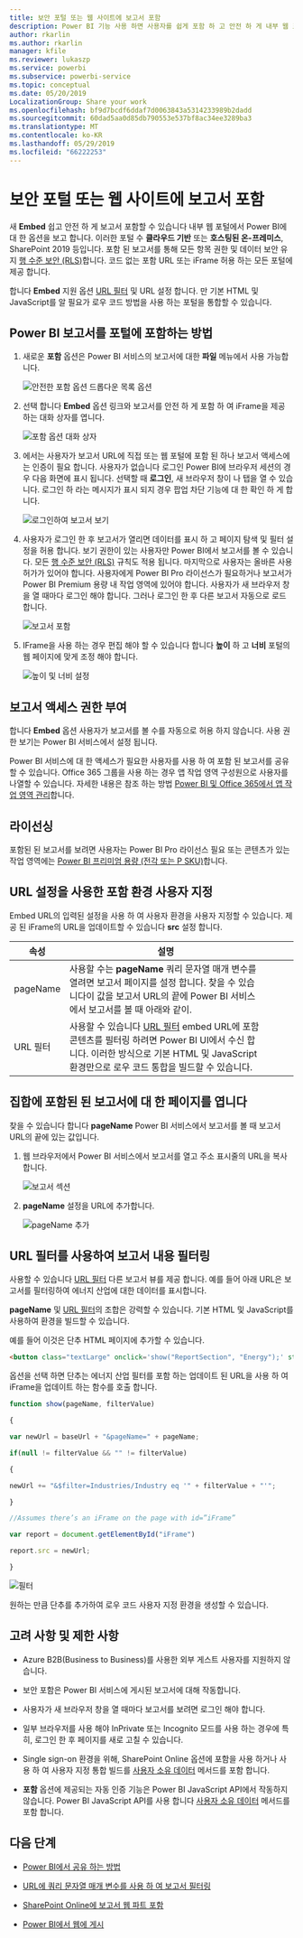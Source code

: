 ```yaml
---
title: 보안 포털 또는 웹 사이트에 보고서 포함
description: Power BI 기능 사용 하면 사용자를 쉽게 포함 하 고 안전 하 게 내부 웹 포털에서 보고서를 포함 합니다.
author: rkarlin
ms.author: rkarlin
manager: kfile
ms.reviewer: lukaszp
ms.service: powerbi
ms.subservice: powerbi-service
ms.topic: conceptual
ms.date: 05/20/2019
LocalizationGroup: Share your work
ms.openlocfilehash: bf9d7bcdf6ddaf7d0063843a5314233989b2dadd
ms.sourcegitcommit: 60dad5aa0d85db790553e537bf8ac34ee3289ba3
ms.translationtype: MT
ms.contentlocale: ko-KR
ms.lasthandoff: 05/29/2019
ms.locfileid: "66222253"
---
```

# <a name="embed-a-report-in-a-secure-portal-or-website"></a>보안 포털 또는 웹 사이트에 보고서 포함

새 **Embed** 쉽고 안전 하 게 보고서 포함할 수 있습니다 내부 웹 포털에서 Power BI에 대 한 옵션을 보고 합니다. 이러한 포털 수 **클라우드 기반** 또는 **호스팅된 온-프레미스**, SharePoint 2019 등입니다. 포함 된 보고서를 통해 모든 항목 권한 및 데이터 보안 유지 [행 수준 보안 (RLS)](service-admin-rls.md)합니다. 코드 없는 포함 URL 또는 iFrame 허용 하는 모든 포털에 제공 합니다. 

합니다 **Embed** 지원 옵션 [URL 필터](service-url-filters.md) 및 URL 설정 합니다. 만 기본 HTML 및 JavaScript를 알 필요가 로우 코드 방법을 사용 하는 포털을 통합할 수 있습니다.

## <a name="how-to-embed-power-bi-reports-into-portals"></a>Power BI 보고서를 포털에 **포함**하는 방법

1. 새로운 **포함** 옵션은 Power BI 서비스의 보고서에 대한 **파일** 메뉴에서 사용 가능합니다.

    ![안전한 포함 옵션 드롭다운 목록 옵션](media/service-embed-secure/secure-embed-drop-down-menu.png)

2. 선택 합니다 **Embed** 옵션 링크와 보고서를 안전 하 게 포함 하 여 iFrame을 제공 하는 대화 상자를 엽니다.

    ![포함 옵션 대화 상자](media/service-embed-secure/secure-embed-code-dialog.png)

3. 에서는 사용자가 보고서 URL에 직접 또는 웹 포털에 포함 된 하나 보고서 액세스에는 인증이 필요 합니다. 사용자가 없습니다 로그인 Power BI에 브라우저 세션의 경우 다음 화면에 표시 됩니다. 선택할 때 **로그인**, 새 브라우저 창이 나 탭을 열 수 있습니다. 로그인 하 라는 메시지가 표시 되지 경우 팝업 차단 기능에 대 한 확인 하 게 합니다.

    ![로그인하여 보고서 보기](media/service-embed-secure/secure-embed-sign-in.png)

4. 사용자가 로그인 한 후 보고서가 열리면 데이터를 표시 하 고 페이지 탐색 및 필터 설정을 허용 합니다. 보기 권한이 있는 사용자만 Power BI에서 보고서를 볼 수 있습니다. 모든 [행 수준 보안 (RLS)](service-admin-rls.md) 규칙도 적용 됩니다. 마지막으로 사용자는 올바른 사용 허가가 있어야 합니다. 사용자에게 Power BI Pro 라이선스가 필요하거나 보고서가 Power BI Premium 용량 내 작업 영역에 있어야 합니다. 사용자가 새 브라우저 창을 열 때마다 로그인 해야 합니다. 그러나 로그인 한 후 다른 보고서 자동으로 로드 합니다.

    ![보고서 포함](media/service-embed-secure/secure-embed-report.png)

5. IFrame을 사용 하는 경우 편집 해야 할 수 있습니다 합니다 **높이** 하 고 **너비** 포털의 웹 페이지에 맞게 조정 해야 합니다.

    ![높이 및 너비 설정](media/service-embed-secure/secure-embed-size.png)

## <a name="granting-report-access"></a>보고서 액세스 권한 부여

합니다 **Embed** 옵션 사용자가 보고서를 볼 수를 자동으로 허용 하지 않습니다. 사용 권한 보기는 Power BI 서비스에서 설정 됩니다.

Power BI 서비스에 대 한 액세스가 필요한 사용자를 사용 하 여 포함 된 보고서를 공유할 수 있습니다. Office 365 그룹을 사용 하는 경우 앱 작업 영역 구성원으로 사용자를 나열할 수 있습니다. 자세한 내용은 참조 하는 방법 [Power BI 및 Office 365에서 앱 작업 영역 관리](service-manage-app-workspace-in-power-bi-and-office-365.md)합니다.

## <a name="licensing"></a>라이선싱

포함된 된 보고서를 보려면 사용자는 Power BI Pro 라이선스 필요 또는 콘텐츠가 있는 작업 영역에는 [Power BI 프리미엄 용량 (전각 또는 P SKU)](service-admin-premium-purchase.md)합니다.

## <a name="customize-your-embed-experience-using-url-settings"></a>URL 설정을 사용한 포함 환경 사용자 지정

Embed URL의 입력된 설정을 사용 하 여 사용자 환경을 사용자 지정할 수 있습니다. 제공 된 iFrame의 URL을 업데이트할 수 있습니다 **src** 설정 합니다.

| 속성  | 설명  |  |  |  |
|--------------|-----------------------------------------------------------------------------------------------------------------------------------------------------------------------------------------------------------------------|---|---|---|
| pageName  | 사용할 수는 **pageName** 쿼리 문자열 매개 변수를 열려면 보고서 페이지를 설정 합니다. 찾을 수 있습니다이 값을 보고서 URL의 끝에 Power BI 서비스에서 보고서를 볼 때 아래와 같이. |  |  |  |
| URL 필터  | 사용할 수 있습니다 [URL 필터](service-url-filters.md) embed URL에 포함 콘텐츠를 필터링 하려면 Power BI UI에서 수신 합니다. 이러한 방식으로 기본 HTML 및 JavaScript 환경만으로 로우 코드 통합을 빌드할 수 있습니다.  |  |  |  |

## <a name="set-which-page-opens-for-an-embedded-report"></a>집합에 포함된 된 보고서에 대 한 페이지를 엽니다 

찾을 수 있습니다 합니다 **pageName** Power BI 서비스에서 보고서를 볼 때 보고서 URL의 끝에 있는 값입니다.

1. 웹 브라우저에서 Power BI 서비스에서 보고서를 열고 주소 표시줄의 URL을 복사 합니다.

    ![보고서 섹션](media/service-embed-secure/secure-embed-report-section.png)

2. **pageName** 설정을 URL에 추가합니다.

    ![pageName 추가](media/service-embed-secure/secure-embed-append-page-name.png)

## <a name="filter-report-content-using-url-filters"></a>URL 필터를 사용하여 보고서 내용 필터링 

사용할 수 있습니다 [URL 필터](service-url-filters.md) 다른 보고서 뷰를 제공 합니다. 예를 들어 아래 URL은 보고서를 필터링하여 에너지 산업에 대한 데이터를 표시합니다.

**pageName** 및 [URL 필터](service-url-filters.md)의 조합은 강력할 수 있습니다. 기본 HTML 및 JavaScript를 사용하여 환경을 빌드할 수 있습니다.

예를 들어 이것은 단추 HTML 페이지에 추가할 수 있습니다.

```html
<button class="textLarge" onclick='show("ReportSection", "Energy");' style="display: inline-block;">Show Energy</button>
```

옵션을 선택 하면 단추는 에너지 산업 필터를 포함 하는 업데이트 된 URL을 사용 하 여 iFrame을 업데이트 하는 함수를 호출 합니다.

```javascript
function show(pageName, filterValue)

{

var newUrl = baseUrl + "&pageName=" + pageName;

if(null != filterValue && "" != filterValue)

{

newUrl += "&$filter=Industries/Industry eq '" + filterValue + "'";

}

//Assumes there’s an iFrame on the page with id=”iFrame”

var report = document.getElementById("iFrame")

report.src = newUrl;

}
```

![필터](media/service-embed-secure/secure-embed-filter.png)

원하는 만큼 단추를 추가하여 로우 코드 사용자 지정 환경을 생성할 수 있습니다. 

## <a name="considerations-and-limitations"></a>고려 사항 및 제한 사항

* Azure B2B(Business to Business)를 사용한 외부 게스트 사용자를 지원하지 않습니다.

* 보안 포함은 Power BI 서비스에 게시된 보고서에 대해 작동합니다.

* 사용자가 새 브라우저 창을 열 때마다 보고서를 보려면 로그인 해야 합니다.

* 일부 브라우저를 사용 해야 InPrivate 또는 Incognito 모드를 사용 하는 경우에 특히, 로그인 한 후 페이지를 새로 고칠 수 있습니다.

* Single sign-on 환경을 위해, SharePoint Online 옵션에 포함을 사용 하거나 사용 하 여 사용자 지정 통합 빌드를 [사용자 소유 데이터](developer/embed-sample-for-your-organization.md) 메서드를 포함 합니다. 

* **포함** 옵션에 제공되는 자동 인증 기능은 Power BI JavaScript API에서 작동하지 않습니다. Power BI JavaScript API를 사용 합니다 [사용자 소유 데이터](developer/embed-sample-for-your-organization.md) 메서드를 포함 합니다. 

## <a name="next-steps"></a>다음 단계

* [Power BI에서 공유 하는 방법](service-how-to-collaborate-distribute-dashboards-reports.md)

* [URL에 쿼리 문자열 매개 변수를 사용 하 여 보고서 필터링](service-url-filters.md)

* [SharePoint Online에 보고서 웹 파트 포함](service-embed-report-spo.md)

* [Power BI에서 웹에 게시](service-publish-to-web.md)